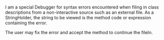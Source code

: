 I am a special Debugger for syntax errors encountered when filing in class descriptions from a non-interactive source such as an external file. As a StringHolder, the string to be viewed is the method code or expression containing the error.The user may fix the error and accept the method to continue the fileIn.
